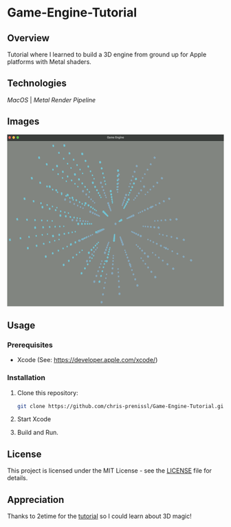 # Game-Engine-Tutorial

## Overview

Tutorial where I learned to build a 3D engine from ground up for Apple platforms with Metal shaders.

## Technologies

_MacOS_ | _Metal Render Pipeline_

## Images

<img src="screenshots/screenshot.png" alt="Screenshot" height="400"/>

## Usage

### Prerequisites

- Xcode (See: https://developer.apple.com/xcode/)

### Installation

1. Clone this repository:

   ```bash
   git clone https://github.com/chris-prenissl/Game-Engine-Tutorial.git
   ```

2. Start Xcode

3. Build and Run.

## License

This project is licensed under the MIT License - see the [LICENSE](LICENSE.md) file for details.

## Appreciation

Thanks to 2etime for the [tutorial](https://www.youtube.com/watch?v=PcA-VAybgIQ&list=PLEXt1-oJUa4BVgjZt9tK2MhV_DW7PVDsg) so I could learn about 3D magic!
